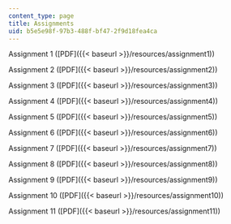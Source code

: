 ```yaml
---
content_type: page
title: Assignments
uid: b5e5e98f-97b3-488f-bf47-2f9d18fea4ca
---
```


Assignment 1 ([PDF]({{< baseurl >}}/resources/assignment1))

Assignment 2 ([PDF]({{< baseurl >}}/resources/assignment2))

Assignment 3 ([PDF]({{< baseurl >}}/resources/assignment3))

Assignment 4 ([PDF]({{< baseurl >}}/resources/assignment4))

Assignment 5 ([PDF]({{< baseurl >}}/resources/assignment5))

Assignment 6 ([PDF]({{< baseurl >}}/resources/assignment6))

Assignment 7 ([PDF]({{< baseurl >}}/resources/assignment7))

Assignment 8 ([PDF]({{< baseurl >}}/resources/assignment8))

Assignment 9 ([PDF]({{< baseurl >}}/resources/assignment9))

Assignment 10 ([PDF]({{< baseurl >}}/resources/assignment10))

Assignment 11 ([PDF]({{< baseurl >}}/resources/assignment11))